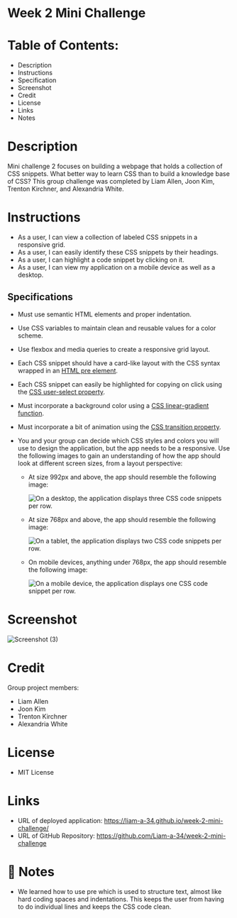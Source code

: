 # Week 2 Mini Challenge
# Table of Contents:

* Description 
* Instructions
* Specification
* Screenshot
* Credit
* License
* Links
* Notes

# Description

Mini challenge 2 focuses on building a webpage that  holds a collection of CSS snippets. What better way to learn CSS than to build a knowledge base of CSS? This group challenge was completed by Liam Allen, Joon Kim, Trenton Kirchner, and Alexandria White.
# Instructions 

- As a user, I can view a collection of labeled CSS snippets in a responsive grid.
- As a user, I can easily identify these CSS snippets by their headings.
- As a user, I can highlight a code snippet by clicking on it.
- As a user, I can view my application on a mobile device as well as a desktop.

## Specifications

* Must use semantic HTML elements and proper indentation.

* Use CSS variables to maintain clean and reusable values for a color scheme.

* Use flexbox and media queries to create a responsive grid layout.

* Each CSS snippet should have a card-like layout with the CSS syntax wrapped in an [HTML pre element](https://developer.mozilla.org/en-US/docs/Web/HTML/Element/pre).

* Each CSS snippet can easily be highlighted for copying on click using the [CSS user-select property](https://developer.mozilla.org/en-US/docs/Web/CSS/user-select).

* Must incorporate a background color using a [CSS linear-gradient function](https://developer.mozilla.org/en-US/docs/Web/CSS/linear-gradient).

* Must incorporate a bit of animation using the [CSS transition property](https://developer.mozilla.org/en-US/docs/Web/CSS/transition).

* You and your group can decide which CSS styles and colors you will use to design the application, but the app needs to be a responsive. Use the following images to gain an understanding of how the app should look at different screen sizes, from a layout perspective:

  * At size 992px and above, the app should resemble the following image:

    ![On a desktop, the application displays three CSS code snippets per row.](./assets/Images/01-app-desktop.png)

  * At size 768px and above, the app should resemble the following image:

    ![On a tablet, the application displays two CSS code snippets per row.](./assets/Images/02-app-tablet.png)

  * On mobile devices, anything under 768px, the app should resemble the following image:

    ![On a mobile device, the application displays one CSS code snippet per row.](./assets/Images/03-app-mobile.png)


# Screenshot  
![Screenshot (3)](https://user-images.githubusercontent.com/114375310/196846264-f66446a6-de72-43b6-8163-262c41ef9c0d.png)


# Credit

Group project members: 
* Liam Allen
* Joon Kim
* Trenton Kirchner
* Alexandria White


# License

* MIT License

# Links
* URL of deployed application: https://liam-a-34.github.io/week-2-mini-challenge/
* URL of GitHub Repository: https://github.com/Liam-a-34/week-2-mini-challenge

# 📝 Notes
* We learned how to use pre which is used to structure text, almost like hard coding spaces and indentations. This keeps the user from having to do individual lines and keeps the CSS code clean.
